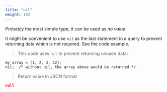 ```yaml
---
title: "nil"
weight: 103
---
```


Probably the most simple type, it can be used as *no value*.

It might be convenient to use `nil` as the last statement in a query to prevent
returning data which is not required. See the code example.

> This code uses `nil` to prevent returning unused data:

```thingsdb,json_response
my_array = [1, 2, 3, 42];
nil;  /* without nil, the array above would be returned */
```

> Return value in JSON format

```json
null
```
